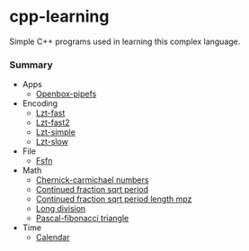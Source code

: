 cpp-learning
============

Simple C++ programs used in learning this complex language.

### Summary

* Apps
    * [Openbox-pipefs](./Apps/openbox-pipefs.cpp)
* Encoding
    * [Lzt-fast](./Encoding/lzt-fast.cpp)
    * [Lzt-fast2](./Encoding/lzt-fast2.cpp)
    * [Lzt-simple](./Encoding/lzt-simple.cpp)
    * [Lzt-slow](./Encoding/lzt-slow.cpp)
* File
    * [Fsfn](./File/fsfn.cpp)
* Math
    * [Chernick-carmichael numbers](./Math/chernick-carmichael_numbers.cpp)
    * [Continued fraction sqrt period](./Math/continued_fraction_sqrt_period.cpp)
    * [Continued fraction sqrt period length mpz](./Math/continued_fraction_sqrt_period_length_mpz.cpp)
    * [Long division](./Math/long_division.cpp)
    * [Pascal-fibonacci triangle](./Math/pascal-fibonacci_triangle.cpp)
* Time
    * [Calendar](./Time/calendar.cpp)
